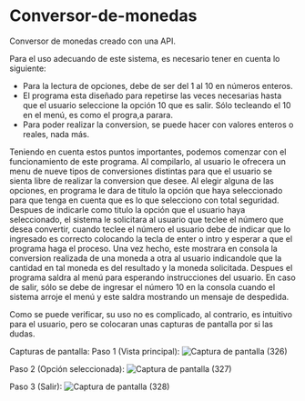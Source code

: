 # Conversor-de-monedas
Conversor de monedas creado con una API.

Para el uso adecuando de este sistema, es necesario tener en cuenta lo siguiente:
- Para la lectura de opciones, debe de ser del 1 al 10 en números enteros.
- El programa esta diseñado para repetirse las veces necesarias hasta que el usuario seleccione la opción 10 que es salir. Sólo tecleando el 10 en el menú, es como el progra,a parara.
- Para poder realizar la conversion, se puede hacer con valores enteros o reales, nada más.

Teniendo en cuenta estos puntos importantes, podemos comenzar con el funcionamiento de este programa.
Al compilarlo, al usuario le ofrecera un menu de nueve tipos de conversiones distintas para que el usuario se sienta libre de realizar la conversion que desee.
Al elegir alguna de las opciones, en programa le dara de titulo la opción que haya seleccionado para que tenga en cuenta que es lo que selecciono con total seguridad.
Despues de indicarle como titulo la opción que el usuario haya seleccionado, el sistema le solicitara al usuario que teclee el número que desea convertir, cuando teclee el número 
el usuario debe de indicar que lo ingresado es correcto colocando la tecla de enter o intro y esperar a que el programa haga el proceso. Una vez hecho, este mostrara en consola la conversion
realizada de una moneda a otra al usuario indicandole que la cantidad en tal moneda es del resultado y la moneda solicitada. 
Despues el programa saldra al menú para esperando instrucciones del usuario. 
En caso de salir, sólo se debe de ingresar el número 10 en la consola cuando el sistema arroje el menú y este saldra mostrando un mensaje de despedida.

Como se puede verificar, su uso no es complicado, al contrario, es intuitivo para el usuario, pero se colocaran unas capturas de pantalla por si las dudas.

Capturas de pantalla:
Paso 1 (Vista principal):
![Captura de pantalla (326)](https://github.com/JoelAlBe/Conversor-de-monedas/assets/89107390/b31cf8d2-3ba7-4a0f-b790-cc218e274c06)

Paso 2 (Opción seleccionada):
![Captura de pantalla (327)](https://github.com/JoelAlBe/Conversor-de-monedas/assets/89107390/eca2d1f0-94f0-4775-85c5-4311ef0e07db)

Paso 3 (Salir):
![Captura de pantalla (328)](https://github.com/JoelAlBe/Conversor-de-monedas/assets/89107390/efd50518-7edb-4718-9db8-ea1d2a592e4b)

